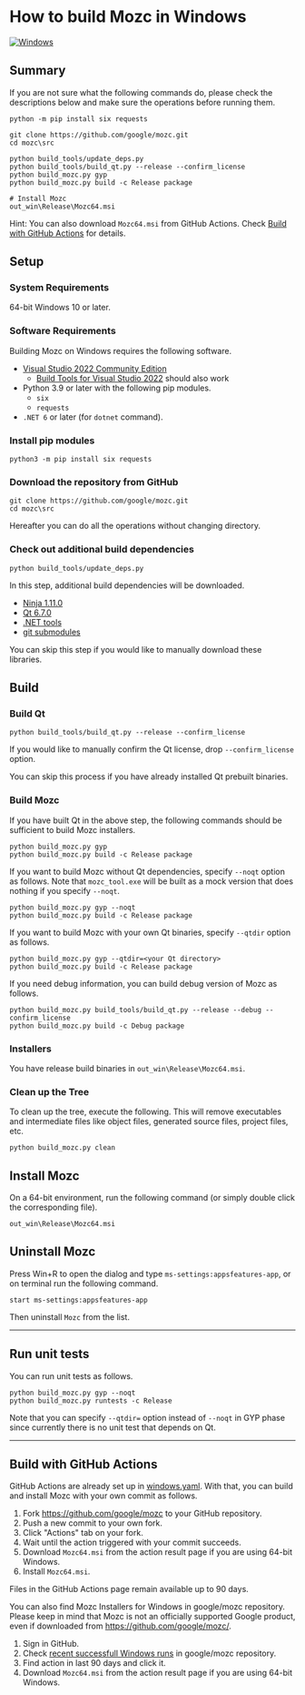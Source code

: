 How to build Mozc in Windows
============================

[![Windows](https://github.com/google/mozc/actions/workflows/windows.yaml/badge.svg)](https://github.com/google/mozc/actions/workflows/windows.yaml)

## Summary

If you are not sure what the following commands do, please check the descriptions below and make sure the operations before running them.

```
python -m pip install six requests

git clone https://github.com/google/mozc.git
cd mozc\src

python build_tools/update_deps.py
python build_tools/build_qt.py --release --confirm_license
python build_mozc.py gyp
python build_mozc.py build -c Release package

# Install Mozc
out_win\Release\Mozc64.msi
```

Hint: You can also download `Mozc64.msi` from GitHub Actions. Check [Build with GitHub Actions](#build-with-github-actions) for details.

## Setup

### System Requirements

64-bit Windows 10 or later.

### Software Requirements

Building Mozc on Windows requires the following software.

  * [Visual Studio 2022 Community Edition](https://visualstudio.microsoft.com/downloads/#visual-studio-community-2022)
    * [Build Tools for Visual Studio 2022](https://visualstudio.microsoft.com/downloads/#build-tools-for-visual-studio-2022) should also work
  * Python 3.9 or later with the following pip modules.
    * `six`
    * `requests`
  * `.NET 6` or later (for `dotnet` command).

### Install pip modules

```
python3 -m pip install six requests
```

### Download the repository from GitHub

```
git clone https://github.com/google/mozc.git
cd mozc\src
```

Hereafter you can do all the operations without changing directory.

### Check out additional build dependencies

```
python build_tools/update_deps.py
```

In this step, additional build dependencies will be downloaded.

  * [Ninja 1.11.0](https://github.com/ninja-build/ninja/releases/download/v1.11.0/ninja-win.zip)
  * [Qt 6.7.0](https://download.qt.io/archive/qt/6.7/6.7.0/submodules/qtbase-everywhere-src-6.7.0.tar.xz)
  * [.NET tools](../dotnet-tools.json)
  * [git submodules](../.gitmodules)

You can skip this step if you would like to manually download these libraries.

## Build

### Build Qt

```
python build_tools/build_qt.py --release --confirm_license
```

If you would like to manually confirm the Qt license, drop `--confirm_license` option.

You can skip this process if you have already installed Qt prebuilt binaries.

### Build Mozc

If you have built Qt in the above step, the following commands should be sufficient to build Mozc installers.

```
python build_mozc.py gyp
python build_mozc.py build -c Release package
```

If you want to build Mozc without Qt dependencies, specify `--noqt` option as follows.  Note that `mozc_tool.exe` will be built as a mock version that does nothing if you specify `--noqt`.

```
python build_mozc.py gyp --noqt
python build_mozc.py build -c Release package
```

If you want to build Mozc with your own Qt binaries, specify `--qtdir` option as follows.

```
python build_mozc.py gyp --qtdir=<your Qt directory>
python build_mozc.py build -c Release package
```

If you need debug information, you can build debug version of Mozc as follows.

```
python build_mozc.py build_tools/build_qt.py --release --debug --confirm_license
python build_mozc.py build -c Debug package
```

### Installers

You have release build binaries in `out_win\Release\Mozc64.msi`.

### Clean up the Tree

To clean up the tree, execute the following. This will remove executables and intermediate files like object files, generated source files, project files, etc.

```
python build_mozc.py clean
```

## Install Mozc

On a 64-bit environment, run the following command (or simply double click the corresponding file).

```
out_win\Release\Mozc64.msi
```

## Uninstall Mozc

Press Win+R to open the dialog and type `ms-settings:appsfeatures-app`, or on terminal run the following command.

```
start ms-settings:appsfeatures-app
```

Then uninstall `Mozc` from the list.

---

## Run unit tests

You can run unit tests as follows.

```
python build_mozc.py gyp --noqt
python build_mozc.py runtests -c Release
```

Note that you can specify `--qtdir=` option instead of `--noqt` in GYP phase since currently there is no unit test that depends on Qt.

---

## Build with GitHub Actions

GitHub Actions are already set up in [windows.yaml](../.github/workflows/windows.yaml). With that, you can build and install Mozc with your own commit as follows.

1. Fork https://github.com/google/mozc to your GitHub repository.
2. Push a new commit to your own fork.
3. Click "Actions" tab on your fork.
4. Wait until the action triggered with your commit succeeds.
5. Download `Mozc64.msi` from the action result page if you are using 64-bit Windows.
6. Install `Mozc64.msi`.

Files in the GitHub Actions page remain available up to 90 days.

You can also find Mozc Installers for Windows in google/mozc repository. Please keep in mind that Mozc is not an officially supported Google product, even if downloaded from https://github.com/google/mozc/.

1. Sign in GitHub.
2. Check [recent successfull Windows runs](https://github.com/google/mozc/actions/workflows/windows.yaml?query=is%3Asuccess) in google/mozc repository.
3. Find action in last 90 days and click it.
4. Download `Mozc64.msi` from the action result page if you are using 64-bit Windows.

